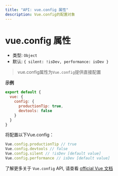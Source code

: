 ```yaml
---
title: "API: vue.config 属性"
description: Vue.config的配置对象
---
```



# vue.config 属性

- 类型: `Object`
- 默认: `{ silent: !isDev, performance: isDev }`

> vue.config属性为`Vue.config`提供直接配置


**示例**

```js
export default {
  vue: {
    config: {
      productionTip: true,
      devtools: false
    }
  }
}
```

将配置以下Vue.config：

``` js
Vue.config.productionTip // true
Vue.config.devtools // false
Vue.config.silent // !isDev [default value]
Vue.config.performance // isDev [default value]
```


了解更多关于 `Vue.config` API, 请查看 [official Vue 文档](https://vuejs.org/v2/api/#Global-Config)
